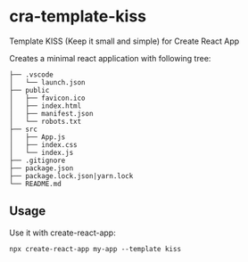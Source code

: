 # cra-template-kiss

Template KISS (Keep it small and simple) for Create React App

Creates a minimal react application with following tree:

```
├── .vscode
│   └── launch.json
├── public
│   ├── favicon.ico
│   ├── index.html
│   ├── manifest.json
│   └── robots.txt
├── src
│   ├── App.js
│   ├── index.css
│   └── index.js
├── .gitignore
├── package.json
├── package.lock.json|yarn.lock
└── README.md
```

## Usage

Use it with create-react-app:

```
npx create-react-app my-app --template kiss
```
